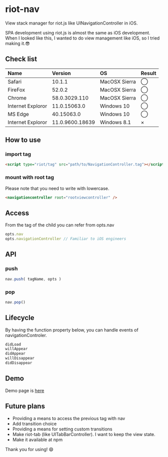 # riot-nav
View stack manager for riot.js like UINavigationController in iOS.

SPA development using riot.js is almost the same as iOS development.
When I looked like this, I wanted to do view management like iOS, so I tried making it.😎

## Check list
|Name|Version|OS|Result|
|:---|:---|:---|:---|
|Safari|10.1.1|MacOSX Sierra|◯|
|FireFox|52.0.2|MacOSX Sierra|◯|
|Chrome|58.0.3029.110|MacOSX Sierra|◯|
|Internet Exploror|11.0.15063.0|Windows 10|◯|
|MS Edge|40.15063.0|Windows 10|◯|
|Internet Exploror|11.0.9600.18639|Windows 8.1|×|

## How to use

### import tag
```html
<script type="riot/tag" src="path/to/NavigationController.tag"></script>
```
### mount with root tag
Please note that you need to write with lowercase.
```html
<navigationcontroller root="rootviewcontroller" />
```

## Access
From the tag of the child you can refer from opts.nav
```js
opts.nav
opts.navigationController // Familiar to iOS engineers
```
## API

### push
```js
nav.push( tagName, opts )
```

### pop
```js
nav.pop()
```

## Lifecycle
By having the function property below, you can handle events of navigationControler.
```js
didLoad 
willAppear 
didAppear 
willDisappear 
didDisappear
```

## Demo
Demo page is [here](https://iq3addli.github.io/riot-nav/index.html)

## Future plans
* Providing a means to access the previous tag with nav
* Add transition choice
* Providing a means for setting custom transitions
* Make riot-tab (like UITabBarController). I want to keep the view state.
* Make it available at npm

Thank you for using! 😄